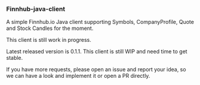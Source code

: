 ### Finnhub-java-client

A simple Finnhub.io Java client supporting Symbols, CompanyProfile, Quote and Stock Candles for the moment.

This client is still work in progress.

Latest released version is 0.1.1. This client is still WIP and need time to get stable.

If you have more requests, please open an issue and report your idea, so we can have a look and implement it or open a PR directly.


